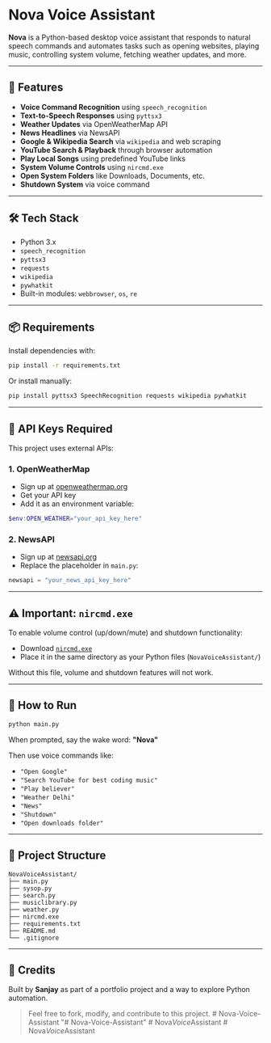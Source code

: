 # Nova Voice Assistant

**Nova** is a Python-based desktop voice assistant that responds to natural speech commands and automates tasks such as opening websites, playing music, controlling system volume, fetching weather updates, and more.

---

## 🚀 Features

- **Voice Command Recognition** using `speech_recognition`
- **Text-to-Speech Responses** using `pyttsx3`
- **Weather Updates** via OpenWeatherMap API
- **News Headlines** via NewsAPI
- **Google & Wikipedia Search** via `wikipedia` and web scraping
- **YouTube Search & Playback** through browser automation
- **Play Local Songs** using predefined YouTube links
- **System Volume Controls** using `nircmd.exe`
- **Open System Folders** like Downloads, Documents, etc.
- **Shutdown System** via voice command

---

## 🛠️ Tech Stack

- Python 3.x
- `speech_recognition`
- `pyttsx3`
- `requests`
- `wikipedia`
- `pywhatkit`
- Built-in modules: `webbrowser`, `os`, `re`

---

## 📦 Requirements

Install dependencies with:

```bash
pip install -r requirements.txt
````

Or install manually:

```bash
pip install pyttsx3 SpeechRecognition requests wikipedia pywhatkit
```

---

## 🔐 API Keys Required

This project uses external APIs:

### 1. OpenWeatherMap

* Sign up at [openweathermap.org](https://openweathermap.org/)
* Get your API key
* Add it as an environment variable:

```powershell
$env:OPEN_WEATHER="your_api_key_here"
```

### 2. NewsAPI

* Sign up at [newsapi.org](https://newsapi.org/)
* Replace the placeholder in `main.py`:

```python
newsapi = "your_news_api_key_here"
```

---

## ⚠️ Important: `nircmd.exe`

To enable volume control (up/down/mute) and shutdown functionality:

* Download [`nircmd.exe`](https://www.nirsoft.net/utils/nircmd.html)
* Place it in the same directory as your Python files (`NovaVoiceAssistant/`)

Without this file, volume and shutdown features will not work.

---

## 🧪 How to Run

```bash
python main.py
```

When prompted, say the wake word: **"Nova"**

Then use voice commands like:

* `"Open Google"`
* `"Search YouTube for best coding music"`
* `"Play believer"`
* `"Weather Delhi"`
* `"News"`
* `"Shutdown"`
* `"Open downloads folder"`

---

## 📁 Project Structure

```
NovaVoiceAssistant/
├── main.py
├── sysop.py
├── search.py
├── musiclibrary.py
├── weather.py
├── nircmd.exe
├── requirements.txt
├── README.md
└── .gitignore
```

---

## 🙌 Credits

Built by **Sanjay** as part of a portfolio project and a way to explore Python automation.

> Feel free to fork, modify, and contribute to this project.
#   N o v a - V o i c e - A s s i s t a n t  
 "# Nova-Voice-Assistant" 
#   N o v a _ V o i c e _ A s s i s t a n t  
 #   N o v a _ V o i c e _ A s s i s t a n t  
 